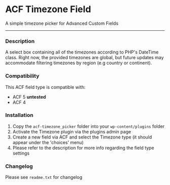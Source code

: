 # ACF Timezone Field

A simple timezone picker for Advanced Custom Fields

-----------------------

### Description

A select box containing all of the timezones according to PHP's DateTime class. Right now, the provided timezones are global, but future updates may accommodate filtering timezones by region (e.g country or continent).

### Compatibility

This ACF field type is compatible with:
* ACF 5 **untested**
* ACF 4

### Installation

1. Copy the `acf-timezone_picker` folder into your `wp-content/plugins` folder
2. Activate the Timezone plugin via the plugins admin page
3. Create a new field via ACF and select the Timezone type (it should appear under the 'choices' menu)
4. Please refer to the description for more info regarding the field type settings

### Changelog
Please see `readme.txt` for changelog
